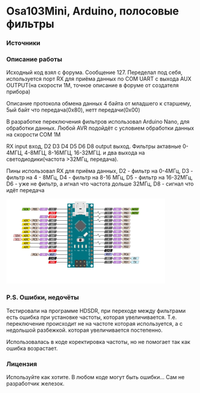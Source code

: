 <!-- # arduino-osa103Mini-bandpassFilters -->
<h1>Osa103Mini, Arduino, полосовые фильтры</h1>

<h3>Источники</h3>
<h3>Описание работы</h3>
<p>Исходный код взял с форума. Сообщение 127. Переделал под себя, используется порт RX для приёма данных по СОМ UART с выхода AUX OUTPUT(на скорости 1М, точное описание в форуме от создателя прибора)</p>
<p>Описание протокола обмена данных 4 байта от младшего к старшему, 5ый байт что передача(0х80), нетт передачи(0х00)</p>
<p>В разработке переключения фильтров использовал Arduino Nano, для обработки данных. Любой AVR  подойдёт с условием обработки данных на скорости СОМ 1М</p>
<p>RX input вход, D2 D3 D4 D5 D6 D8 output выход. Фильтры актавные 0-4МГЦ, 4-8МГЦ, 8-16МГЦ, 16-32МГЦ. и два выхода на светодиодики(частота >32МГц, передача). </p>
<p>Пины использовал RX для приёма данных, D2 - фильтр на 0-4МГц, D3 - фильтр на 4 - 8МГц, D4 - фильтр на 8-16 МГц, D5 - фильтр на 16-32МГц, D6 - уже не фильтр, а игнал что частота дольше 32МГц, D8 - сигнал что идёт передача </p>
<img src="./arduino-nano_pinout-smail-v2.png" alt="Картинка не загрузилась. Схема подключения, распиновка">
<h3>P.S. Ошибки, недочёты</h3>
<p>Тестировали на программе HDSDR, при переходе между фильтрами есть ошибка при установке частоты, которая увеличивается. Т.е. переключение происходит не на частоте которая используется, а с недольшой разбежкой. которая увеличивается постепенно.</p>
<p>Использовалась в коде коректировка частоты, но не помогает так как ошибка возрастает.</p>
<h3>Лицензия</h3>
<p>Используйте как хотите. В любом коде могут быть ошибки... Сам не разработчик железок.</p>